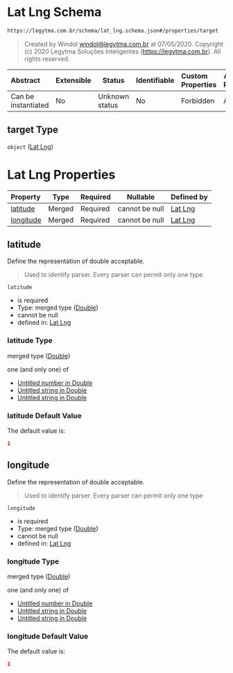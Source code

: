 # Lat Lng Schema

```txt
https://legytma.com.br/schema/lat_lng.schema.json#/properties/target
```




> Created by Windol [windol@legytma.com.br](mailto:windol@legytma.com.br) at 07/05/2020.
> Copyright (c) 2020 Legytma Soluções Inteligentes (<https://legytma.com.br>). All rights reserved.
>

| Abstract            | Extensible | Status         | Identifiable | Custom Properties | Additional Properties | Access Restrictions | Defined In                                                                                    |
| :------------------ | ---------- | -------------- | ------------ | :---------------- | --------------------- | ------------------- | --------------------------------------------------------------------------------------------- |
| Can be instantiated | No         | Unknown status | No           | Forbidden         | Allowed               | none                | [camera_position.schema.json\*](../schema/camera_position.schema.json "open original schema") |

## target Type

`object` ([Lat Lng](camera_position-properties-lat-lng.md))

# Lat Lng Properties

| Property                | Type   | Required | Nullable       | Defined by                                                                                                              |
| :---------------------- | ------ | -------- | -------------- | :---------------------------------------------------------------------------------------------------------------------- |
| [latitude](#latitude)   | Merged | Required | cannot be null | [Lat Lng](lat_lng-properties-double.md "https&#x3A;//legytma.com.br/schema/double.schema.json#/properties/latitude")    |
| [longitude](#longitude) | Merged | Required | cannot be null | [Lat Lng](lat_lng-properties-double-1.md "https&#x3A;//legytma.com.br/schema/double.schema.json#/properties/longitude") |

## latitude

Define the representation of double acceptable.


> Used to identify parser. Every parser can permit only one type
>

`latitude`

-   is required
-   Type: merged type ([Double](lat_lng-properties-double.md))
-   cannot be null
-   defined in: [Lat Lng](lat_lng-properties-double.md "https&#x3A;//legytma.com.br/schema/double.schema.json#/properties/latitude")

### latitude Type

merged type ([Double](lat_lng-properties-double.md))

one (and only one) of

-   [Untitled number in Double](double-oneof-0.md "check type definition")
-   [Untitled string in Double](double-oneof-1.md "check type definition")
-   [Untitled string in Double](double-oneof-2.md "check type definition")

### latitude Default Value

The default value is:

```json
1
```

## longitude

Define the representation of double acceptable.


> Used to identify parser. Every parser can permit only one type
>

`longitude`

-   is required
-   Type: merged type ([Double](lat_lng-properties-double-1.md))
-   cannot be null
-   defined in: [Lat Lng](lat_lng-properties-double-1.md "https&#x3A;//legytma.com.br/schema/double.schema.json#/properties/longitude")

### longitude Type

merged type ([Double](lat_lng-properties-double-1.md))

one (and only one) of

-   [Untitled number in Double](double-oneof-0.md "check type definition")
-   [Untitled string in Double](double-oneof-1.md "check type definition")
-   [Untitled string in Double](double-oneof-2.md "check type definition")

### longitude Default Value

The default value is:

```json
1
```
